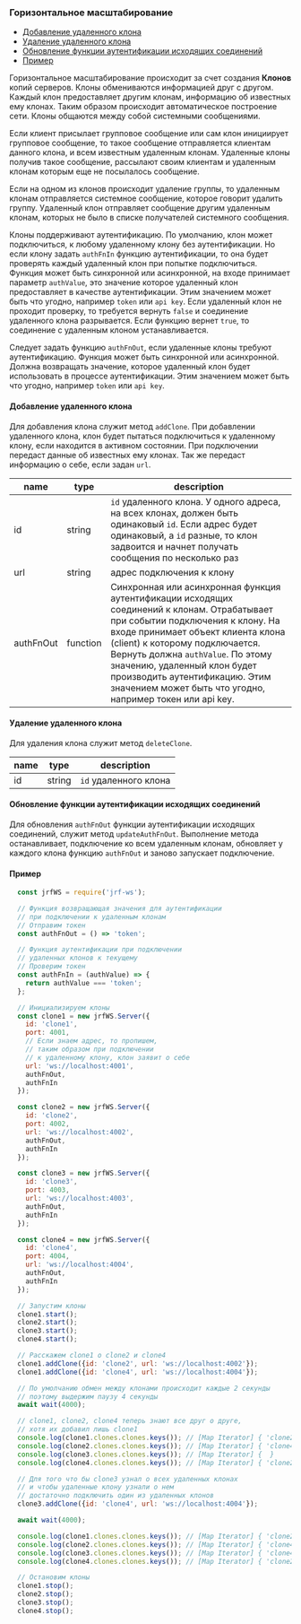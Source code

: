 ### Горизонтальное масштабирование

- [Добавление удаленного клона](#Добавление-удаленного-клона)
- [Удаление удаленного клона](#Удаление-удаленного-клона)
- [Обновление функции аутентификации исходящих соединений](#Обновление-функции-аутентификации-исходящих-соединений)
- [Пример](#Пример)

Горизонтальное масштабирование происходит за счет создания **Клонов** копий
серверов. Клоны обмениваются информацией друг с другом. Каждый клон предоставляет
другим клонам, информацию об известных ему клонах. Таким образом происходит
автоматическое построение сети. Клоны общаются между собой системными 
сообщениями. 

Если клиент присылает групповое сообщение или сам клон инициирует групповое
сообщение, то такое сообщение отправляется клиентам данного клона, и всем 
известным удаленным клонам. Удаленные клоны получив такое сообщение, рассылают
своим клиентам и удаленным клонам которым еще не посылалось сообщение.

Если на одном из клонов происходит удаление группы, то удаленным клонам 
отправляется системное сообщение, которое говорит удалить группу. Удаленный
клон отправляет сообщение другим удаленным клонам, которых не было в списке
получателей системного сообщения.

Клоны поддерживают аутентификацию. По умолчанию, клон может подключиться, к
любому удаленному клону без аутентификации. Но если клону задать `authFnIn` 
функцию аутентификации, то она будет проверять каждый удаленный клон при 
попытке подключиться. Функция может быть синхронной или асинхронной, на входе
принимает параметр `authValue`, это значение которое удаленный клон 
предоставляет в качестве аутентификации. Этим значением может быть что угодно,
например `token` или `api key`. Если удаленный клон не проходит проверку, то 
требуется вернуть `false` и соединение удаленного клона разрывается. Если
функцию вернет `true`, то соединение с удаленным клоном устанавливается.

Следует задать функцию `authFnOut`, если удаленные клоны требуют аутентификацию.
Функция может быть синхронной или асинхронной. Должна возвращать значение,
которое удаленный клон будет использовать в процессе аутентификации. Этим значением 
может быть что угодно, например `token` или `api key`.

#### Добавление удаленного клона

Для добавления клона служит метод `addClone`. При добавлении удаленного клона,
клон будет пытаться подключиться к удаленному клону, если находится в активном
состоянии. При подключении передаст данные об известных ему клонах. Так же
передаст информацию о себе, если задан `url`. 

| name | type | description |
| --- | --- | --- |
| id | string | `id` удаленного клона. У одного адреса, на всех клонах, должен быть одинаковый `id`. Если адрес будет одинаковый, а `id` разные, то клон задвоится и начнет получать сообщения по несколько раз |
| url | string | адрес подключения к клону |
| authFnOut | function | Синхронная или асинхронная функция аутентификации исходящих соединений к клонам. Отрабатывает при событии подключения к клону. На входе принимает объект клиента клона (client) к которому подключается. Вернуть должна `authValue`. По этому значению, удаленный клон будет производить аутентификацию. Этим значением может быть что угодно, например токен или api key. |

#### Удаление удаленного клона

Для удаления клона служит метод `deleteClone`.

| name | type | description |
| --- | --- | --- |
| id | string | `id` удаленного клона |

#### Обновление функции аутентификации исходящих соединений

Для обновления `authFnOut` функции аутентификации исходящих соединений,
служит метод `updateAuthFnOut`. Выполнение метода останавливает, подключение
ко всем удаленным клонам, обновляет у каждого клона функцию `authFnOut` и
заново запускает подключение.

#### Пример
```js
  const jrfWS = require('jrf-ws');

  // Функция возвращающая значения для аутентификации
  // при подключении к удаленным клонам
  // Отправим токен
  const authFnOut = () => 'token';

  // Функция аутентификации при подключении
  // удаленных клонов к текущему
  // Проверим токен
  const authFnIn = (authValue) => {
    return authValue === 'token';
  };

  // Инициализируем клоны
  const clone1 = new jrfWS.Server({
    id: 'clone1',
    port: 4001,
    // Если знаем адрес, то пропишем,
    // таким образом при подключении
    // к удаленному клону, клон заявит о себе
    url: 'ws://localhost:4001',
    authFnOut,
    authFnIn
  });

  const clone2 = new jrfWS.Server({
    id: 'clone2',
    port: 4002,
    url: 'ws://localhost:4002',
    authFnOut,
    authFnIn
  });

  const clone3 = new jrfWS.Server({
    id: 'clone3',
    port: 4003,
    url: 'ws://localhost:4003',
    authFnOut,
    authFnIn
  });

  const clone4 = new jrfWS.Server({
    id: 'clone4',
    port: 4004,
    url: 'ws://localhost:4004',
    authFnOut,
    authFnIn
  });

  // Запустим клоны
  clone1.start();
  clone2.start();
  clone3.start();
  clone4.start();

  // Расскажем clone1 о clone2 и clone4
  clone1.addClone({id: 'clone2', url: 'ws://localhost:4002'});
  clone1.addClone({id: 'clone4', url: 'ws://localhost:4004'});

  // По умолчанию обмен между клонами происходит каждые 2 секунды
  // поэтому выдержим паузу 4 секунды
  await wait(4000);

  // clone1, clone2, clone4 теперь знают все друг о друге,
  // хотя их добавил лишь clone1
  console.log(clone1.clones.clones.keys()); // [Map Iterator] { 'clone2', 'clone4' }
  console.log(clone2.clones.clones.keys()); // [Map Iterator] { 'clone4', 'clone1' }
  console.log(clone3.clones.clones.keys()); // [Map Iterator] {  }
  console.log(clone4.clones.clones.keys()); // [Map Iterator] { 'clone2', 'clone1' }

  // Для того что бы clone3 узнал о всех удаленных клонах
  // и чтобы удаленные клону узнали о нем
  // достаточно подключить один из удаленных клонов
  clone3.addClone({id: 'clone4', url: 'ws://localhost:4004'});

  await wait(4000);

  console.log(clone1.clones.clones.keys()); // [Map Iterator] { 'clone2', 'clone4', 'clone3' }
  console.log(clone2.clones.clones.keys()); // [Map Iterator] { 'clone4', 'clone1', 'clone3' }
  console.log(clone3.clones.clones.keys()); // [Map Iterator] { 'clone4', 'clone1', 'clone2' }
  console.log(clone4.clones.clones.keys()); // [Map Iterator] { 'clone2', 'clone1', 'clone3' }

  // Остановим клоны
  clone1.stop();
  clone2.stop();
  clone3.stop();
  clone4.stop();
```